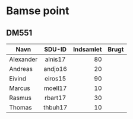 # Bamse point
## DM551

| Navn		  | SDU-ID  | Indsamlet	 | Brugt |
| ------------- | :-----: |   ----------: | ----- |
| Alexander     | alnis17 |            80 |       |
| Andreas       | andjo16 |            20 |       |
| Eivind        | eiros15 |            90 |       |
| Marcus        | moell17 |            10 |       |
| Rasmus        | rbart17 |            30 |       |
| Thomas        | thbuh17 |            10 |       |

